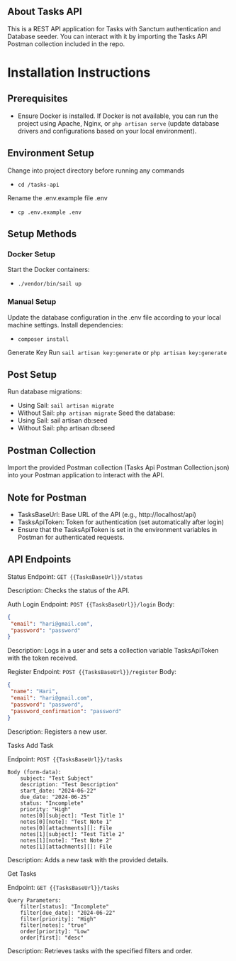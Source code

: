 ## About Tasks API

This is a REST API application for Tasks with Sanctum authentication and Database seeder. You can interact with it by importing the Tasks API Postman collection included in the repo.

# Installation Instructions

## Prerequisites
- Ensure Docker is installed. If Docker is not available, you can run the project using Apache, Nginx, or `php artisan serve` (update database drivers and configurations based on your local environment).

## Environment Setup
Change into project directory before running any commands
- `cd /tasks-api`
  
Rename the .env.example file .env
- `cp .env.example .env`

## Setup Methods

### Docker Setup
Start the Docker containers:
- `./vendor/bin/sail up`
  
### Manual Setup
Update the database configuration in the .env file according to your local machine settings.
Install dependencies:
- `composer install`

Generate Key
Run `sail artisan key:generate` or `php artisan key:generate`

## Post Setup
Run database migrations:
- Using Sail: `sail artisan migrate`
- Without Sail: `php artisan migrate`
Seed the database:
- Using Sail: sail artisan db:seed
- Without Sail: php artisan db:seed
## Postman Collection
Import the provided Postman collection (Tasks Api Postman Collection.json) into your Postman application to interact with the API.

## Note for Postman
- TasksBaseUrl: Base URL of the API (e.g., http://localhost/api)
- TasksApiToken: Token for authentication (set automatically after login)
- Ensure that the TasksApiToken is set in the environment variables in Postman for authenticated requests.
  
## API Endpoints

Status
Endpoint: `GET {{TasksBaseUrl}}/status`

Description: Checks the status of the API.

Auth
Login
Endpoint: `POST {{TasksBaseUrl}}/login`
Body:
```json
{
 "email": "hari@gmail.com",
 "password": "password"
}
```
Description: Logs in a user and sets a collection variable TasksApiToken with the token received.

Register
Endpoint: `POST {{TasksBaseUrl}}/register`
Body:
```json
{
 "name": "Hari",
 "email": "hari@gmail.com",
 "password": "password",
 "password_confirmation": "password"
}
```
Description: Registers a new user.

Tasks
Add Task

Endpoint: `POST {{TasksBaseUrl}}/tasks`
```
Body (form-data):
    subject: "Test Subject"
    description: "Test Description"
    start_date: "2024-06-22"
    due_date: "2024-06-25"
    status: "Incomplete"
    priority: "High"
    notes[0][subject]: "Test Title 1"
    notes[0][note]: "Test Note 1"
    notes[0][attachments][]: File
    notes[1][subject]: "Test Title 2"
    notes[1][note]: "Test Note 2"
    notes[1][attachments][]: File
```
Description: Adds a new task with the provided details.

Get Tasks

Endpoint: `GET {{TasksBaseUrl}}/tasks`
```
Query Parameters:
    filter[status]: "Incomplete"
    filter[due_date]: "2024-06-22"
    filter[priority]: "High"
    filter[notes]: "true"
    order[priority]: "Low"
    order[first]: "desc"
```
Description: Retrieves tasks with the specified filters and order.



